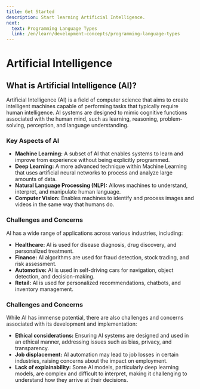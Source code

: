 ```yaml
---
title: Get Started
description: Start learning Artificial Intelligence.
next:
  text: Programming Language Types
  link: /en/learn/development-concepts/programming-language-types
---
```


# Artificial Intelligence

## What is Artificial Intelligence (AI)?
Artificial Intelligence (AI) is a field of computer science that aims to create intelligent machines capable of performing tasks that typically require human intelligence. AI systems are designed to mimic cognitive functions associated with the human mind, such as learning, reasoning, problem-solving, perception, and language understanding.

### Key Aspects of AI
 - **Machine Learning:** A subset of AI that enables systems to learn and improve from experience without being explicitly programmed.
 - **Deep Learning:** A more advanced technique within Machine Learning that uses artificial neural networks to process and analyze large amounts of data.
 - **Natural Language Processing (NLP):** Allows machines to understand, interpret, and manipulate human language.
 - **Computer Vision:** Enables machines to identify and process images and videos in the same way that humans do.

### Challenges and Concerns
AI has a wide range of applications across various industries, including:

 - **Healthcare:** AI is used for disease diagnosis, drug discovery, and personalized treatment.
 - **Finance:** AI algorithms are used for fraud detection, stock trading, and risk assessment.
 - **Automotive:** AI is used in self-driving cars for navigation, object detection, and decision-making.
 - **Retail:** AI is used for personalized recommendations, chatbots, and inventory management.

### Challenges and Concerns
While AI has immense potential, there are also challenges and concerns associated with its development and implementation:

 - **Ethical considerations:** Ensuring AI systems are designed and used in an ethical manner, addressing issues such as bias, privacy, and transparency.
 - **Job displacement:** AI automation may lead to job losses in certain industries, raising concerns about the impact on employment.
 - **Lack of explainability:** Some AI models, particularly deep learning models, are complex and difficult to interpret, making it challenging to understand how they arrive at their decisions.